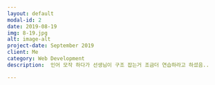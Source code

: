 ```yaml
---
layout: default
modal-id: 2
date: 2019-08-19
img: 8-19.jpg
alt: image-alt
project-date: September 2019
client: Me
category: Web Development
description:  인어 모작 하다가 선생님이 구조 잡는거 조금더 연습하라고 하셨음..

---
```

